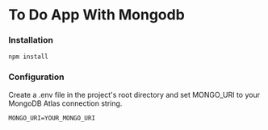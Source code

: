 # To Do App With Mongodb

### Installation
```
npm install
```

### Configuration
Create a .env file in the project's root directory and set MONGO_URI to your MongoDB Atlas connection string.

```
MONGO_URI=YOUR_MONGO_URI
```
